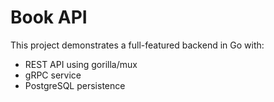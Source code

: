 # Book API

This project demonstrates a full-featured backend in Go with:
- REST API using gorilla/mux
- gRPC service
- PostgreSQL persistence
